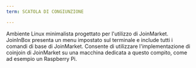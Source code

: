 ```yaml
---
term: SCATOLA DI CONGIUNZIONE

---
```

Ambiente Linux minimalista progettato per l'utilizzo di JoinMarket. JoinInBox presenta un menu impostato sul terminale e include tutti i comandi di base di JoinMarket. Consente di utilizzare l'implementazione di coinjoin di JoinMarket su una macchina dedicata a questo compito, come ad esempio un Raspberry Pi.